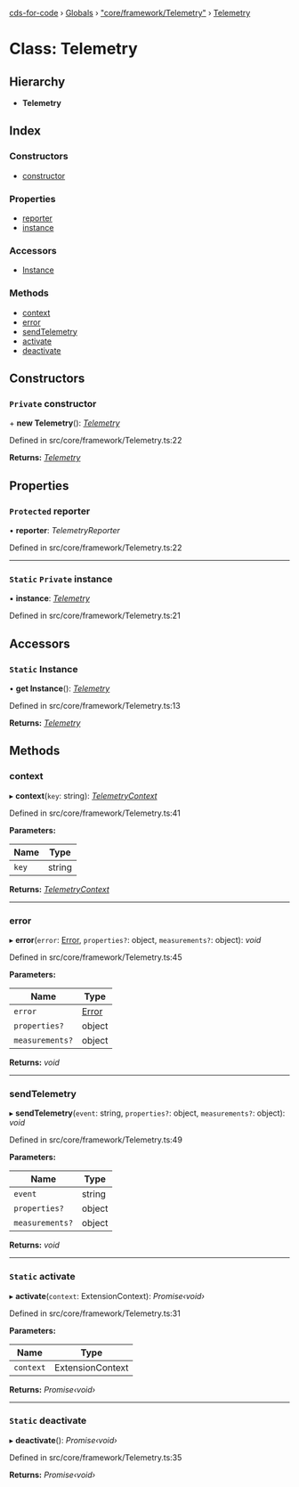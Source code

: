 [cds-for-code](../README.md) › [Globals](../globals.md) › ["core/framework/Telemetry"](../modules/_core_framework_telemetry_.md) › [Telemetry](_core_framework_telemetry_.telemetry.md)

# Class: Telemetry

## Hierarchy

* **Telemetry**

## Index

### Constructors

* [constructor](_core_framework_telemetry_.telemetry.md#private-constructor)

### Properties

* [reporter](_core_framework_telemetry_.telemetry.md#protected-reporter)
* [instance](_core_framework_telemetry_.telemetry.md#static-private-instance)

### Accessors

* [Instance](_core_framework_telemetry_.telemetry.md#static-instance)

### Methods

* [context](_core_framework_telemetry_.telemetry.md#context)
* [error](_core_framework_telemetry_.telemetry.md#error)
* [sendTelemetry](_core_framework_telemetry_.telemetry.md#sendtelemetry)
* [activate](_core_framework_telemetry_.telemetry.md#static-activate)
* [deactivate](_core_framework_telemetry_.telemetry.md#static-deactivate)

## Constructors

### `Private` constructor

\+ **new Telemetry**(): *[Telemetry](_core_framework_telemetry_.telemetry.md)*

Defined in src/core/framework/Telemetry.ts:22

**Returns:** *[Telemetry](_core_framework_telemetry_.telemetry.md)*

## Properties

### `Protected` reporter

• **reporter**: *TelemetryReporter*

Defined in src/core/framework/Telemetry.ts:22

___

### `Static` `Private` instance

▪ **instance**: *[Telemetry](_core_framework_telemetry_.telemetry.md)*

Defined in src/core/framework/Telemetry.ts:21

## Accessors

### `Static` Instance

• **get Instance**(): *[Telemetry](_core_framework_telemetry_.telemetry.md)*

Defined in src/core/framework/Telemetry.ts:13

**Returns:** *[Telemetry](_core_framework_telemetry_.telemetry.md)*

## Methods

###  context

▸ **context**(`key`: string): *[TelemetryContext](_core_framework_telemetry_.telemetrycontext.md)*

Defined in src/core/framework/Telemetry.ts:41

**Parameters:**

Name | Type |
------ | ------ |
`key` | string |

**Returns:** *[TelemetryContext](_core_framework_telemetry_.telemetrycontext.md)*

___

###  error

▸ **error**(`error`: [Error](_core_security_authentication_.authenticationerror.md#static-error), `properties?`: object, `measurements?`: object): *void*

Defined in src/core/framework/Telemetry.ts:45

**Parameters:**

Name | Type |
------ | ------ |
`error` | [Error](_core_security_authentication_.authenticationerror.md#static-error) |
`properties?` | object |
`measurements?` | object |

**Returns:** *void*

___

###  sendTelemetry

▸ **sendTelemetry**(`event`: string, `properties?`: object, `measurements?`: object): *void*

Defined in src/core/framework/Telemetry.ts:49

**Parameters:**

Name | Type |
------ | ------ |
`event` | string |
`properties?` | object |
`measurements?` | object |

**Returns:** *void*

___

### `Static` activate

▸ **activate**(`context`: ExtensionContext): *Promise‹void›*

Defined in src/core/framework/Telemetry.ts:31

**Parameters:**

Name | Type |
------ | ------ |
`context` | ExtensionContext |

**Returns:** *Promise‹void›*

___

### `Static` deactivate

▸ **deactivate**(): *Promise‹void›*

Defined in src/core/framework/Telemetry.ts:35

**Returns:** *Promise‹void›*
